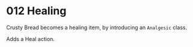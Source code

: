 # 012 Healing

Crusty Bread becomes a healing item,
by introducing an `Analgesic` class.

Adds a Heal action.
